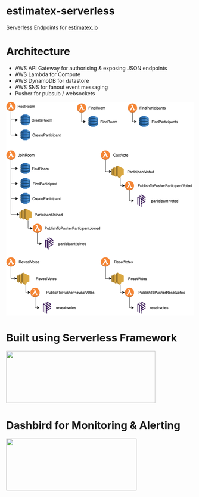 # estimatex-serverless
Serverless Endpoints for [estimatex.io](http://estimatex.io)

# Architecture

- AWS API Gateway for authorising & exposing JSON endpoints
- AWS Lambda for Compute
- AWS DynamoDB for datastore
- AWS SNS for fanout event messaging
- Pusher for pubsub / websockets

![Architecture](https://raw.githubusercontent.com/jponc/estimatex-serverless/master/assets/estimatex-sls.png)

# Built using Serverless Framework

<img src="https://miro.medium.com/max/1400/1*CuALG7dV2rLky1sapJbnUQ.png" width="400" height="140">

# Dashbird for Monitoring & Alerting

<img src="https://mk0dashbirdioprthk8x.kinstacdn.com/wp-content/uploads/2021/03/dashbird-logo@2x.png" width="350" height="140">
